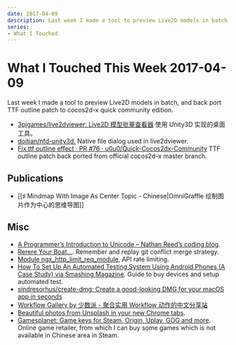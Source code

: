 ```yaml
---
date: 2017-04-09
description: Last week I made a tool to preview Live2D models in batch, and back port TTF outline patch to cocos2d-x quick community edition.
series:
- What I Touched
---
```


# What I Touched This Week 2017-04-09


Last week I made a tool to preview Live2D models in batch, and back port TTF outline patch to cocos2d-x quick community edition.

- [3pjgames/live2dviewer: Live2D 模型批量查看器][1] 使用 Unity3D 实现的桌面工具。
- [doitian/nfd-unity3d.][2] Native file dialog used in live2dviewer.
- [Fix ttf outline effect · PR #76 · u0u0/Quick-Cocos2dx-Community][3] TTF outline patch back ported from official cocos2d-x master branch.

<!--more-->

## Publications

- [[♯ Mindmap With Image As Center Topic - Chinese|OmniGraffle 绘制图片作为中心的思维导图]]

## Misc

- [A Programmer’s Introduction to Unicode – Nathan Reed’s coding blog][5].
- [Rerere Your Boat…][6]. Remember and replay git conflict merge strategy.
- [Module ngx\_http\_limit\_req\_module][7], API rate limiting.
- [How To Set Up An Automated Testing System Using Android Phones (A Case Study) via Smashing Magazine][8]. Guide to buy devices and setup automated test.
- [sindresorhus/create-dmg: Create a good-looking DMG for your macOS app in seconds][9]
- [Workflow Gallery by 少数派 - 聚合实用 Workflow 动作的中文分享站][10]
- [Beautiful photos from Unsplash in your new Chrome tabs][11].
- [Gamesplanet: Game keys for Steam, Origin, Uplay, GOG and more][12]. Online game retailer, from which I can buy some games which is not available in Chinese area in Steam.

[1]: https://github.com/3pjgames/live2dviewer
[2]: https://github.com/doitian/nfd-unity3d
[3]: https://github.com/u0u0/Quick-Cocos2dx-Community/pull/76
[5]: https://t.co/FHNUOVHc7C
[6]: https://git-scm.com/blog/2010/03/08/rerere.html
[7]: http://nginx.org/en/docs/http/ngx_http_limit_req_module.html
[8]: https://www.smashingmagazine.com/2017/04/automated-testing-system-android-phones/
[9]: https://github.com/sindresorhus/create-dmg
[10]: http://workflow.sspai.com/#/main/workflow
[11]: https://t.co/pUDwfCpyKy
[12]: https://uk.gamesplanet.com/
